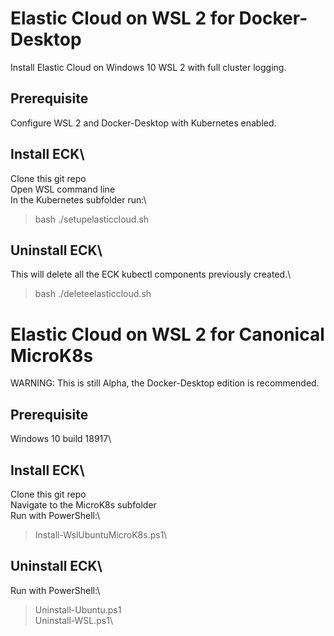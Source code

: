 # Elastic Cloud on WSL 2 for Docker-Desktop
Install Elastic Cloud on Windows 10 WSL 2 with full cluster logging.

## Prerequisite
Configure WSL 2 and Docker-Desktop with Kubernetes enabled.

## Install ECK\
Clone this git repo\
Open WSL command line\
In the Kubernetes subfolder run:\
> bash ./setupelasticcloud.sh  

## Uninstall ECK\
This will delete all the ECK kubectl components previously created.\
> bash ./deleteelasticcloud.sh  


# Elastic Cloud on WSL 2 for Canonical MicroK8s
WARNING: This is still Alpha, the Docker-Desktop edition is recommended.

## Prerequisite
Windows 10 build 18917\

## Install ECK\
Clone this git repo\
Navigate to the MicroK8s subfolder\
Run with PowerShell:\
> Install-WslUbuntuMicroK8s.ps1\

## Uninstall ECK\
Run with PowerShell:\
> Uninstall-Ubuntu.ps1\
> Uninstall-WSL.ps1\
